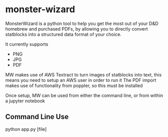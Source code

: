 # monster-wizard
MonsterWizard is a python tool to help you get the most out of your D&D homebrew and purchased PDFs, by allowing you to directly convert statblocks into a structured data format of your choice.

It currently supports
- PNG
- JPG
- PDF

MW makes use of AWS Textract to turn images of statblocks into text, this means you need to setup an AWS user in order to run it
The PDF import makes use of functionality from poppler, so this must be installed

Once setup, MW can be used from either the command line, or from within a jupyter notebook

## Command Line Use
python app.py [file] 